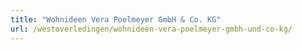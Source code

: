 ```yaml
---
title: "Wohnideen Vera Poelmeyer GmbH & Co. KG"
url: /westoverledingen/wohnideen-vera-poelmeyer-gmbh-und-co-kg/
---
```

